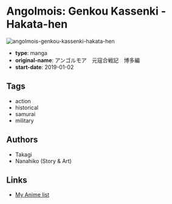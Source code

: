 # Angolmois: Genkou Kassenki - Hakata-hen

![angolmois-genkou-kassenki-hakata-hen](https://cdn.myanimelist.net/images/manga/1/239800.jpg)

-   **type**: manga
-   **original-name**: アンゴルモア　元寇合戦記　博多編
-   **start-date**: 2019-01-02

## Tags

-   action
-   historical
-   samurai
-   military

## Authors

-   Takagi
-   Nanahiko (Story & Art)

## Links

-   [My Anime list](https://myanimelist.net/manga/132819/Angolmois__Genkou_Kassenki_-_Hakata-hen)
